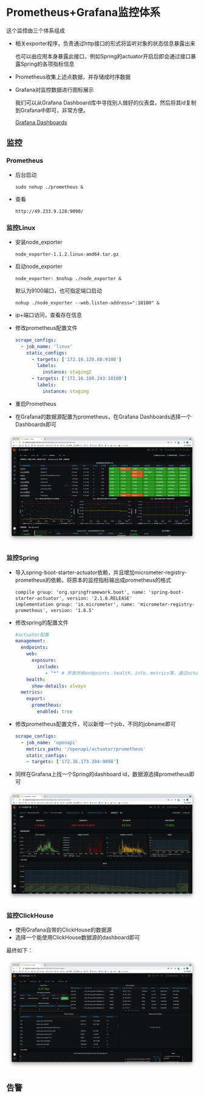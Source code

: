 # Prometheus+Grafana监控体系

这个监控由三个体系组成

- 相关exporter程序，负责通过http接口的形式将监听对象的状态信息暴露出来

  也可以由应用本身暴露此接口，例如Spring的actuator开启后即会通过接口暴露Spring的各项指标信息

- Prometheus收集上述点数据，并存储成时序数据

- Grafana对监控数据进行图标展示

  我们可以从Grafana Dashboard库中寻找别人做好的仪表盘，然后将其id复制到Grafana中即可，非常方便。

  [Grafana Dashboards](https://grafana.com/grafana/dashboards)

## 监控

### Prometheus

- 后台启动

  ```
  sudo nohup ./prometheus &
  ```

- 查看

  ```
  http://49.233.9.128:9090/
  ```

### 监控Linux

- 安装node_exporter

  ```
  node_exporter-1.1.2.linux-amd64.tar.gz
  ```

- 启动node_exporter

  ```
  node_exporter: $nohup ./node_exporter & 
  ```

  默认为9100端口，也可指定端口启动

  ```
  nohup ./node_exporter --web.listen-address=":10100" &
  ```

- ip+端口访问，查看存在信息

- 修改prometheus配置文件

  ```yml
  scrape_configs:
    - job_name: 'linux'
      static_configs:
        - targets: ['172.16.120.88:9100']
          labels:
            instance: staging2
        - targets: ['172.16.180.243:10100']
          labels:
            instance: staging
  ```

- 重启Prometheus

- 在Grafana的数据源配置为prometheus，在Grafana Dashboards选择一个Dashboards即可

![image-20210910000832378](Prometheus+Grafana%E7%9B%91%E6%8E%A7%E4%BD%93%E7%B3%BB_assets/image-20210910000832378.png)

### 监控Spring

- 导入spring-boot-starter-actuator依赖，并且增加micrometer-registry-prometheus的依赖，将原本的监控指标输出成prometheus的格式

  ```
  compile group: 'org.springframework.boot', name: 'spring-boot-starter-actuator', version: '2.1.6.RELEASE'
  implementation group: 'io.micrometer', name: 'micrometer-registry-prometheus', version: '1.6.5'
  ```

- 修改spring的配置文件

  ```yml
  #actuator配置
  management:
    endpoints:
      web:
        exposure:
          include:
             - "*" # 开放所有endpoints：health，info，metrics等，通过actuator/+端点名就可以获取相应的信息。默认打开health和info
      health:
        show-details: always
    metrics:
      export:
        prometheus:
          enabled: true
  ```

- 修改prometheus配置文件，可以新增一个job，不同的jobname即可

  ```yml
  scrape_configs:
    - job_name: 'openapi'
      metrics_path: '/openapi/actuator/prometheus'
      static_configs:
      - targets: ['172.16.173.204:9098']
  ```

- 同样在Grafana上找一个Spring的dashboard id，数据源选择prometheus即可

![image-20210910000808016](Prometheus+Grafana%E7%9B%91%E6%8E%A7%E4%BD%93%E7%B3%BB_assets/image-20210910000808016.png)

### 监控ClickHouse

- 使用Grafana自带的ClickHouse的数据源
- 选择一个能使用ClickHouse数据源的dashboard即可

最终如下：

![image-20210909234603402](Prometheus+Grafana%E7%9B%91%E6%8E%A7%E4%BD%93%E7%B3%BB_assets/image-20210909234603402.png)

## 告警

